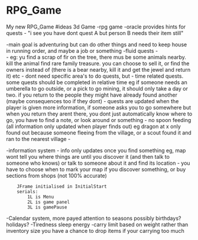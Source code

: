 # RPG_Game
My new RPG_Game
#ideas
3d Game
 -rpg game
 -oracle provides hints for quests 
 	- "i see you have dont quest A but person B needs their item still"
 	
 -main goal is adventuring but can do other things and need to keep house in running order, 
 	and maybe a job or something 
-fluid quests -  
	- eg: yu find a scrap of fir on the tree, there mus be some animals nearby. kill the animal
		find rare family treasure. you can choose to sell it, or find the owners
		instead of (there is a bear nearby, kill it and get the jewel and return it) etc
	- dont need specific area's to do quests, but 
	- time related quests. some quests should be completed in relative time
		eg if someone needs an umberella to go outside, or a pick to go mining, it should only take a day or
		two. if you return to the people they might have already found another (maybe consequences too if they dont)
	- quests are updated when the player is given more information, if someone asks you to go somewhere but
		when you return they arent there, you dont just automatically know where to go, you have to find a note, 
		or look around or something
	- no spoon feeding (all information only updated when player finds out) eg dragon at x only found out because
		someone fleeing from the village, or a scout found it and ran to the nearest village
	-
	
-information system
	- info only updates once you find something
		eg, map wont tell you where things are until you discover it (and then talk to someone
		who knows) or talk to someone about it and find its location 
	- you have to choose when to mark your map if you discover something, or buy sections from shops (not 100% 
		accurate)
		
		
		
		JFrame initialised in InitialStart
		serials: 	
			1L is Menu
			2L is game panel
			3L is gamePause
			
			
-Calendar system, more payed attention to
	seasons	
	possibly birthdays?
	holidays?
-Tiredness
	sleep
	energy
-carry limit based on weight rather than inventory size
	you have a chance to drop items if your carrying too much 
